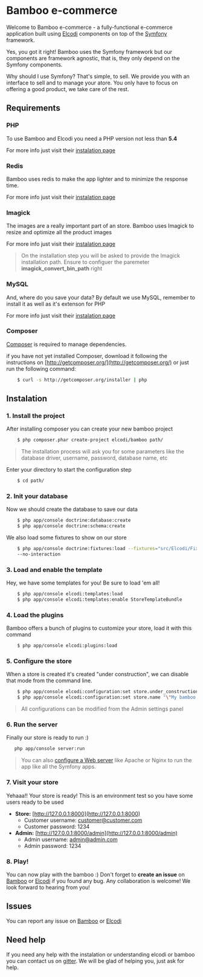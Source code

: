 Bamboo e-commerce
=================

Welcome to Bamboo e-commerce - a fully-functional e-commerce application built
using [Elcodi] components on top of the
[Symfony] framework.

Yes, you got it right! Bamboo uses the Symfony framework but our components are
framework agnostic, that is, they only depend on the Symfony components.

Why should I use Symfony?
That's simple, to sell. We provide you with an interface to sell and to manage
your atore. You only have to focus on offering a good product, we take care of
the rest.

Requirements
------------------

### PHP
To use Bamboo and Elcodi you need a PHP version not less than **5.4**

For more info just visit their
[instalation page](http://php.net/manual/en/install.php)

### Redis
Bamboo uses redis to make the app lighter and to minimize the response time.

For more info just visit their
[instalation page](http://redis.io/topics/quickstart)

### Imagick
The images are a really important part of an store. Bamboo uses Imagick to
resize and optimize all the product images

For more info just visit their
[instalation page](http://php.net/manual/en/imagick.setup.php)

> On the installation step you will be asked to provide the Imagick installation
> path. Ensure to configuer the paremeter **imagick_convert_bin_path** right

### MySQL
And, where do you save your data? By default we use MySQL, remember to install
it as well as it's extenson for PHP

For more info just visit their
[instalation page](http://dev.mysql.com/doc/refman/5.1/en/installing.html)

### Composer
[Composer] is required to manage dependencies.

if you have not yet installed Composer, download it following the instructions
on [http://getcomposer.org/](http://getcomposer.org/) or just run the following
command:

```bash
    $ curl -s http://getcomposer.org/installer | php
```

Instalation
------------------

### 1. Install the project

After installing composer you can create your new bamboo project

```bash
    $ php composer.phar create-project elcodi/bamboo path/
```

> The installation process will ask you for some parameters like the database
> driver, username, password, database name, etc

Enter your directory to start the configuration step

```bash
    $ cd path/
```

### 2. Init your database

Now we should create the database to save our data

```bash
    $ php app/console doctrine:database:create
    $ php app/console doctrine:schema:create
```

We also load some fixtures to show on our store

```bash
    $ php app/console doctrine:fixtures:load --fixtures="src/Elcodi/Fixtures"
    --no-interaction
```

### 3. Load and enable the template

Hey, we have some templates for you! Be sure to load 'em all!

```bash
    $ php app/console elcodi:templates:load
    $ php app/console elcodi:templates:enable StoreTemplateBundle
```

### 4. Load the plugins

Bamboo offers a bunch of plugins to customize your store, load it with this
command

```bash
    $ php app/console elcodi:plugins:load
```

### 5. Configure the store

When a store is created it's created "under construction", we can disable that
mode from the command line.

```bash
    $ php app/console elcodi:configuration:set store.under_construction "0"
    $ php app/console elcodi:configuration:set store.name "\"My bamboo store\""
```

> All configurations can be modified from the Admin settings panel

### 6. Run the server

Finally our store is ready to run :)

```bash
   php app/console server:run
```

> You can also [configure a Web server] like Apache or Nginx to run the app like
> all the Symfony apps.

### 7. Visit your store

Yehaaa!! Your store is ready!
This is an environment test so you have some users ready to be used

- **Store:** [http://127.0.0.1:8000](http://127.0.0.1:8000)
    - Customer username: customer@customer.com
    - Customer password: 1234
- **Admin:** [http://127.0.0.1:8000/admin](http://127.0.0.1:8000/admin)
    - Admin username: admin@admin.com
    - Admin password: 1234

### 8. Play!

You can now play with the bamboo :)
Don't forget to **create an issue** on
[Bamboo](https://github.com/elcodi/bamboo/issues) or
[Elcodi](https://github.com/elcodi/elcodi/issues) if you found any bug.
Any collaboration is welcome! We look forward to hearing from you!

Issues
------------------

You can report any issue on [Bamboo](https://github.com/elcodi/bamboo/issues) or
[Elcodi](https://github.com/elcodi/elcodi/issues)

Need help
------------------

If you need any help with the instalation or understanding elcodi or bamboo you
can contact us on [gitter](https://gitter.im/elcodi/elcodi).
We will be glad of helping you, just ask for help.


[Composer]: http://getcomposer.org/
[Symfony]: http://symfony.com
[Elcodi]: https://github.com/elcodi/elcodi
[configure a Web server]: http://symfony.com/doc/current/cookbook/configuration/web_server_configuration.html
